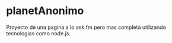 planetAnonimo
=============
Proyecto de una pagina a lo ask.fm pero mas completa utilizando tecnologias como node.js. 
